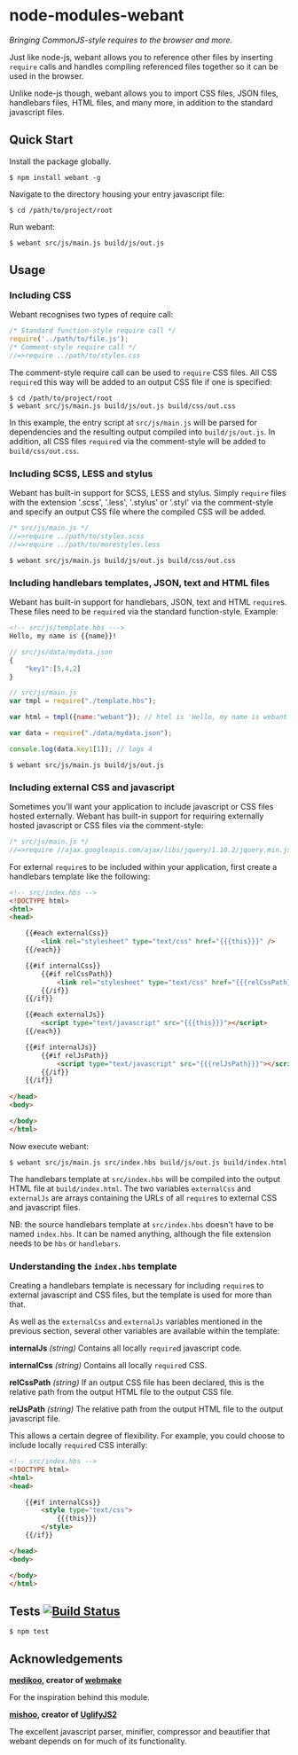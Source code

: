 # node-modules-webant

_Bringing CommonJS-style requires to the browser and more._

Just like node-js, webant allows you to reference other files by inserting `require` calls and handles compiling referenced files together so it can be used in the browser.

Unlike node-js though, webant allows you to import CSS files, JSON files, handlebars files, HTML files, and many more, in addition to the standard javascript files.

## Quick Start

Install the package globally.

    $ npm install webant -g

Navigate to the directory housing your entry javascript file:

    $ cd /path/to/project/root
    
Run webant:

    $ webant src/js/main.js build/js/out.js

## Usage

### Including CSS

Webant recognises two types of require call:

```javascript
/* Standard function-style require call */
require('../path/to/file.js');
/* Comment-style require call */
//=>require ../path/to/styles.css
```

The comment-style require call can be used to `require` CSS files. All CSS `require`d this way will be added to an output CSS file if one is specified:

    $ cd /path/to/project/root
    $ webant src/js/main.js build/js/out.js build/css/out.css

In this example, the entry script at `src/js/main.js` will be parsed for dependencies and the resulting output compiled into `build/js/out.js`. In addition, all CSS files `require`d via the comment-style will be added to `build/css/out.css`.

### Including SCSS, LESS and stylus

Webant has built-in support for SCSS, LESS and stylus. Simply `require` files with the extension '.scss', '.less', '.stylus' or '.styl' via the comment-style and specify an output CSS file where the compiled CSS will be added.

```javascript
/* src/js/main.js */
//=>require ../path/to/styles.scss
//=>require ../path/to/morestyles.less
```

    $ webant src/js/main.js build/js/out.js build/css/out.css

### Including handlebars templates, JSON, text and HTML files

Webant has built-in support for handlebars, JSON, text and HTML `require`s. These files need to be `require`d via the standard function-style. Example:

```html
<!-- src/js/template.hbs --->
Hello, my name is {{name}}!
```

```javascript
// src/js/data/mydata.json
{
    "key1":[5,4,2]
}
```

```javascript
// src/js/main.js
var tmpl = require("./template.hbs");

var html = tmpl({name:"webant"}); // html is 'Hello, my name is webant!'

var data = require("./data/mydata.json");

console.log(data.key1[1]); // logs 4
```

    $ webant src/js/main.js build/js/out.js

### Including external CSS and javascript

Sometimes you'll want your application to include javascript or CSS files hosted externally. Webant has built-in support for requiring externally hosted javascript or CSS files via the comment-style:

```javascript
/* src/js/main.js */
//=>require //ajax.googleapis.com/ajax/libs/jquery/1.10.2/jquery.min.js
```

For external `require`s to be included within your application, first create a handlebars template like the following:

```html
<!-- src/index.hbs -->
<!DOCTYPE html>
<html>
<head>

    {{#each externalCss}}
        <link rel="stylesheet" type="text/css" href="{{{this}}}" />
    {{/each}}

    {{#if internalCss}}
        {{#if relCssPath}}
            <link rel="stylesheet" type="text/css" href="{{{relCssPath}}}" />
        {{/if}}
    {{/if}}

    {{#each externalJs}}
        <script type="text/javascript" src="{{{this}}}"></script>
    {{/each}}

    {{#if internalJs}}
        {{#if relJsPath}}
            <script type="text/javascript" src="{{{relJsPath}}}"></script>
        {{/if}}
    {{/if}}
    
</head>
<body>

</body>
</html>
```

Now execute webant:

    $ webant src/js/main.js src/index.hbs build/js/out.js build/index.html

The handlebars template at `src/index.hbs` will be compiled into the output HTML file at `build/index.html`. The two variables `externalCss` and `externalJs` are arrays containing the URLs of all `require`s to external CSS and javascript files.

NB: the source handlebars template at `src/index.hbs` doesn't have to be named `index.hbs`. It can be named anything, although the file extension needs to be `hbs` or `handlebars`.

### Understanding the `index.hbs` template

Creating a handlebars template is necessary for including `require`s to external javascript and CSS files, but the template is used for more than that.

As well as the `externalCss` and `externalJs` variables mentioned in the previous section, several other variables are available within the template:

__internalJs__ *(string)* Contains all locally `require`d javascript code.

__internalCss__ *(string)* Contains all locally `require`d CSS.

__relCssPath__ *(string)* If an output CSS file has been declared, this is the relative path from the output HTML file to the output CSS file.

__relJsPath__ *(string)* The relative path from the output HTML file to the output javascript file.

This allows a certain degree of flexibility. For example, you could choose to include locally `require`d CSS interally:

```html
<!-- src/index.hbs -->
<!DOCTYPE html>
<html>
<head>

    {{#if internalCss}}
        <style type="text/css">
            {{{this}}}
        </style>
    {{/if}}

</head>
<body>

</body>
</html>
```

## Tests [![Build Status](https://travis-ci.org/theakman2/node-modules-webant.png?branch=master)](https://travis-ci.org/theakman2/node-modules-webant)

    $ npm test

## Acknowledgements

__[medikoo](https://github.com/medikoo), creator of [webmake](https://github.com/medikoo/modules-webmake)__

For the inspiration behind this module.

__[mishoo](https://github.com/mishoo), creator of [UglifyJS2](https://github.com/mishoo/UglifyJS2)__

The excellent javascript parser, minifier, compressor and beautifier that webant depends on for much of its functionality.
